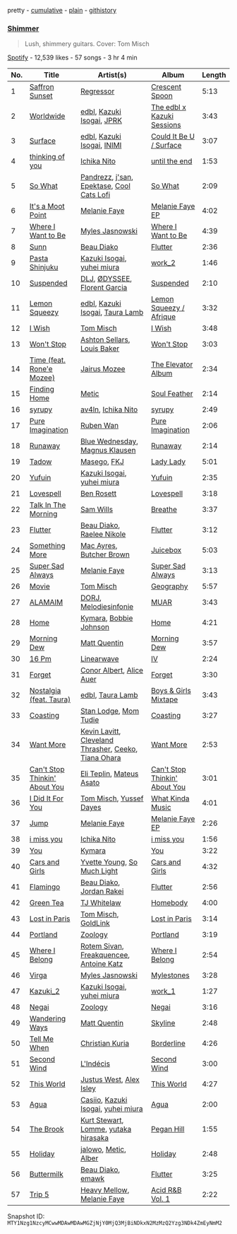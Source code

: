 pretty - [cumulative](/playlists/cumulative/37i9dQZF1DWTDN0nsQnic1.md) - [plain](/playlists/plain/37i9dQZF1DWTDN0nsQnic1) - [githistory](https://github.githistory.xyz/mackorone/spotify-playlist-archive/blob/main/playlists/plain/37i9dQZF1DWTDN0nsQnic1)

### [Shimmer](https://open.spotify.com/playlist/37i9dQZF1DWTDN0nsQnic1)

> Lush, shimmery guitars\. Cover: Tom Misch

[Spotify](https://open.spotify.com/user/spotify) - 12,539 likes - 57 songs - 3 hr 4 min

| No. | Title | Artist(s) | Album | Length |
|---|---|---|---|---|
| 1 | [Saffron Sunset](https://open.spotify.com/track/5mpTv6Y3IDGKcGHZaXv2VI) | [Regressor](https://open.spotify.com/artist/0z8ShnIyctKoYwU68qKzRT) | [Crescent Spoon](https://open.spotify.com/album/2YFHOiLVwsKRRqck9EXA30) | 5:13 |
| 2 | [Worldwide](https://open.spotify.com/track/4m8DQjgh5aQF0mxCw171Dn) | [edbl](https://open.spotify.com/artist/7ncd26zzbpqgZRroBKmReO), [Kazuki Isogai](https://open.spotify.com/artist/0SIrNPNAXLUyzyvZqWZw4K), [JPRK](https://open.spotify.com/artist/3ZYTH2LzMs6c3DiRn6n2qH) | [The edbl x Kazuki Sessions](https://open.spotify.com/album/1hiyqY6JAnWdtzIJNpNjkR) | 3:43 |
| 3 | [Surface](https://open.spotify.com/track/44bTGsp2iJO8AjYEjRqP47) | [edbl](https://open.spotify.com/artist/7ncd26zzbpqgZRroBKmReO), [Kazuki Isogai](https://open.spotify.com/artist/0SIrNPNAXLUyzyvZqWZw4K), [INIMI](https://open.spotify.com/artist/4tge67x7Fvdd1Z04eJr2LL) | [Could It Be U / Surface](https://open.spotify.com/album/4cU2LPwnLxgMwF8151yNxt) | 3:07 |
| 4 | [thinking of you](https://open.spotify.com/track/21ZVMmHXpt3Qht5pjVgBMS) | [Ichika Nito](https://open.spotify.com/artist/1v7B6ZWa7QRQS3knn3Jvf4) | [until the end](https://open.spotify.com/album/5PsSXT8MDeQtsGWaoOhajF) | 1:53 |
| 5 | [So What](https://open.spotify.com/track/265wSVvd8vDhT10eskjJS5) | [Pandrezz](https://open.spotify.com/artist/65ZGdYSRT3Rmv6P7DN4XCC), [j'san](https://open.spotify.com/artist/5iMUho98faEp2w6j5p44PH), [Epektase](https://open.spotify.com/artist/31jYTsfmnHqcK7ahdqlqmo), [Cool Cats Lofi](https://open.spotify.com/artist/6tchLnaQY0JmNKvYJ2riX3) | [So What](https://open.spotify.com/album/7DXMRH7UGYLZ6eSrqNxd3C) | 2:09 |
| 6 | [It's a Moot Point](https://open.spotify.com/track/5OP4i76ZTqEAk85tTAoYZO) | [Melanie Faye](https://open.spotify.com/artist/4pcfFC9isxezJyTwbV1nIp) | [Melanie Faye EP](https://open.spotify.com/album/0uYv4UurbEDyLsKe5O5dzJ) | 4:02 |
| 7 | [Where I Want to Be](https://open.spotify.com/track/5OJD3ceQHISjim2MVDUGkJ) | [Myles Jasnowski](https://open.spotify.com/artist/4l5Tb3tgzJlGTA6VC4aDV3) | [Where I Want to Be](https://open.spotify.com/album/3C3oFWTYx44bZwlzh4ByjS) | 4:39 |
| 8 | [Sunn](https://open.spotify.com/track/5dqMx00nPmSH6fKdqq7r67) | [Beau Diako](https://open.spotify.com/artist/3W02sTifN8tW1bapAkS1hu) | [Flutter](https://open.spotify.com/album/1iXnreOHsfrUOF81pv2Alk) | 2:36 |
| 9 | [Pasta Shinjuku](https://open.spotify.com/track/3GaJtMgcVrxwoIanmLrYaL) | [Kazuki Isogai](https://open.spotify.com/artist/0SIrNPNAXLUyzyvZqWZw4K), [yuhei miura](https://open.spotify.com/artist/6p9EJBuYNleKnGIll5vHA5) | [work\_2](https://open.spotify.com/album/3SFbd4P6g9jDfDBzNF17zH) | 1:46 |
| 10 | [Suspended](https://open.spotify.com/track/38K8mmhKeQ5A15xFZOeYzA) | [DLJ](https://open.spotify.com/artist/3chQixmxhv9UmwQc8aBApA), [ØDYSSEE](https://open.spotify.com/artist/6f2Y46Pw2IYGoURJREJDiA), [Florent Garcia](https://open.spotify.com/artist/7EQWExaNGfO6BJ8F6kRJCh) | [Suspended](https://open.spotify.com/album/4e1u1Z1IvPsdH15Qd0gY6L) | 2:10 |
| 11 | [Lemon Squeezy](https://open.spotify.com/track/5sPGOHTaJSyGpun0ZxiKOV) | [edbl](https://open.spotify.com/artist/7ncd26zzbpqgZRroBKmReO), [Kazuki Isogai](https://open.spotify.com/artist/0SIrNPNAXLUyzyvZqWZw4K), [Taura Lamb](https://open.spotify.com/artist/6YvaXV2q3iL1MyxYiiDWbH) | [Lemon Squeezy / Afrique](https://open.spotify.com/album/5TOrJJWoM61EENIZi4PSSp) | 3:32 |
| 12 | [I Wish](https://open.spotify.com/track/5EUPK2x1wJ5bERxjQ47lKv) | [Tom Misch](https://open.spotify.com/artist/1uiEZYehlNivdK3iQyAbye) | [I Wish](https://open.spotify.com/album/5WeI0airp8xZmmalIwKtNP) | 3:48 |
| 13 | [Won't Stop](https://open.spotify.com/track/3E6vBWSs6zjoSnlUVmo3yS) | [Ashton Sellars](https://open.spotify.com/artist/0yihh2mdPS2cIc1DoCktHm), [Louis Baker](https://open.spotify.com/artist/6cKB91cRebrHboAUTx5uUy) | [Won't Stop](https://open.spotify.com/album/1VqCHljcYQir5atLxEXSJW) | 3:03 |
| 14 | [Time \(feat\. Rone'e Mozee\)](https://open.spotify.com/track/0kK40uWFqXRIguP8bR3zWA) | [Jairus Mozee](https://open.spotify.com/artist/77leQnJv5gxe4Nm3LvDYiG) | [The Elevator Album](https://open.spotify.com/album/6sqoYrqQFWonc33GsRZSvh) | 2:34 |
| 15 | [Finding Home](https://open.spotify.com/track/2Eq4vwSxJrDsnl05zrFUPY) | [Metic](https://open.spotify.com/artist/6w72979Ja5ip1mFNzTa2iY) | [Soul Feather](https://open.spotify.com/album/3X4BkDqWNOyXOIqYUBIlVx) | 2:14 |
| 16 | [syrupy](https://open.spotify.com/track/0jL4kBFDLR9tCJuDP9B7iH) | [av4ln](https://open.spotify.com/artist/3E6IjOeXDYo2swzAUYZ5ln), [Ichika Nito](https://open.spotify.com/artist/1v7B6ZWa7QRQS3knn3Jvf4) | [syrupy](https://open.spotify.com/album/7j9dYye1M5ANMKkBhK0pnV) | 2:49 |
| 17 | [Pure Imagination](https://open.spotify.com/track/3VtDoxZ7IztQVQAomuXqWC) | [Ruben Wan](https://open.spotify.com/artist/5bYwZAV9K923kEHW1Yhol5) | [Pure Imagination](https://open.spotify.com/album/2genDz0QoWigwoBg202foH) | 2:06 |
| 18 | [Runaway](https://open.spotify.com/track/1itgrD1BIDPArSA5bPiWEG) | [Blue Wednesday](https://open.spotify.com/artist/7185Q95lPFld0aoPqO6e0U), [Magnus Klausen](https://open.spotify.com/artist/0pTklYPGOTeu00nkkr5QeM) | [Runaway](https://open.spotify.com/album/1c0f27jKckR5MkaCjHVtxy) | 2:14 |
| 19 | [Tadow](https://open.spotify.com/track/51rPRW8NjxZoWPPjnRGzHw) | [Masego](https://open.spotify.com/artist/3ycxRkcZ67ALN3GQJ57Vig), [FKJ](https://open.spotify.com/artist/2FwDTncULUnmANIh7qKa5z) | [Lady Lady](https://open.spotify.com/album/2wqG59dVVQlJaxoO7N0LJt) | 5:01 |
| 20 | [Yufuin](https://open.spotify.com/track/1WXrXjZVbnM34rCfw5NXd9) | [Kazuki Isogai](https://open.spotify.com/artist/0SIrNPNAXLUyzyvZqWZw4K), [yuhei miura](https://open.spotify.com/artist/6p9EJBuYNleKnGIll5vHA5) | [Yufuin](https://open.spotify.com/album/6CvExCbjIZfxOtUXkMQvBC) | 2:35 |
| 21 | [Lovespell](https://open.spotify.com/track/37w7whht8ii8yxGfqkSf1d) | [Ben Rosett](https://open.spotify.com/artist/1dtiGEl2aljrMiP2QqqoZZ) | [Lovespell](https://open.spotify.com/album/0StAahiWVzY6SqoAKl26CR) | 3:18 |
| 22 | [Talk In The Morning](https://open.spotify.com/track/4yxaiawEicI6fJHlGp5wAQ) | [Sam Wills](https://open.spotify.com/artist/7JFinw4LobpCUjapyKvsjo) | [Breathe](https://open.spotify.com/album/6q39FZTCwg8y91KKQUTBq5) | 3:37 |
| 23 | [Flutter](https://open.spotify.com/track/0Y8R6nwouR14KIyHnumRSN) | [Beau Diako](https://open.spotify.com/artist/3W02sTifN8tW1bapAkS1hu), [Raelee Nikole](https://open.spotify.com/artist/4ktrs83Hjyo4evbF4adTrb) | [Flutter](https://open.spotify.com/album/1iXnreOHsfrUOF81pv2Alk) | 3:12 |
| 24 | [Something More](https://open.spotify.com/track/1WUenMBQLpOkvu1lc9AbFg) | [Mac Ayres](https://open.spotify.com/artist/0fTav4sBLmYOAzKuJw0grL), [Butcher Brown](https://open.spotify.com/artist/1EjwcoJN7uzJPuv1vbf2qk) | [Juicebox](https://open.spotify.com/album/7LkpnXXvh8x6EU4mRHgFQW) | 5:03 |
| 25 | [Super Sad Always](https://open.spotify.com/track/1BqSqUUGo1ilm7Pg4ghJvR) | [Melanie Faye](https://open.spotify.com/artist/4pcfFC9isxezJyTwbV1nIp) | [Super Sad Always](https://open.spotify.com/album/5TZUlZef0K4UmjUFzOh3HL) | 3:13 |
| 26 | [Movie](https://open.spotify.com/track/6pxElwU80zhjbCC77Vn8EI) | [Tom Misch](https://open.spotify.com/artist/1uiEZYehlNivdK3iQyAbye) | [Geography](https://open.spotify.com/album/28enuddLPEA914scE6Drvk) | 5:57 |
| 27 | [ALAMAIM](https://open.spotify.com/track/6wAgZUGobl1IKDPMFV7btz) | [DORJ](https://open.spotify.com/artist/2KqUSr1euZBMRzbqIwjKqY), [Melodiesinfonie](https://open.spotify.com/artist/3YndyZk8nVLJKspIBo0nLd) | [MUAR](https://open.spotify.com/album/6KtAP3LlXveP8a8AgOWvkl) | 3:43 |
| 28 | [Home](https://open.spotify.com/track/0btxAu7IR3J3ZzpgifbLiY) | [Kymara](https://open.spotify.com/artist/0fpdyv56I16Z3FyGnN5xR7), [Bobbie Johnson](https://open.spotify.com/artist/53UYVk8esbujg16JqCpQEO) | [Home](https://open.spotify.com/album/0e9GiBOYBfGRosjY9l5u8I) | 4:21 |
| 29 | [Morning Dew](https://open.spotify.com/track/51AcBAVVnSQ3S4ojp3jzcs) | [Matt Quentin](https://open.spotify.com/artist/23cC3RI0hgD5sWmXKPAJuG) | [Morning Dew](https://open.spotify.com/album/65XZ1fxe3AgVnC8WHVcJFW) | 3:57 |
| 30 | [16 Pm](https://open.spotify.com/track/21tYg1u4lKPRBsSTWrJDvt) | [Linearwave](https://open.spotify.com/artist/2wIeBTEs0AsPb74kYdEcNk) | [IV](https://open.spotify.com/album/0Z33ccgzk5oYrkTzVDiFeM) | 2:24 |
| 31 | [Forget](https://open.spotify.com/track/0ZqmOWkT2TI6UIbeqPXRgK) | [Conor Albert](https://open.spotify.com/artist/0zJjil03QRbxSliMkw230M), [Alice Auer](https://open.spotify.com/artist/2H6HNBemqWxtIGPDoCptI8) | [Forget](https://open.spotify.com/album/4xltF6S9PBtKQls0vTMCZJ) | 3:30 |
| 32 | [Nostalgia \(feat\. Taura\)](https://open.spotify.com/track/5iIZTr2dlpGW0w2K4pwLR2) | [edbl](https://open.spotify.com/artist/7ncd26zzbpqgZRroBKmReO), [Taura Lamb](https://open.spotify.com/artist/6YvaXV2q3iL1MyxYiiDWbH) | [Boys & Girls Mixtape](https://open.spotify.com/album/09GalPugs4ZBrI0rrLQPf6) | 3:43 |
| 33 | [Coasting](https://open.spotify.com/track/21htf4tYB35v8pn1bcpeUh) | [Stan Lodge](https://open.spotify.com/artist/7D0FwzVKkBBbFTaQuHkBtP), [Mom Tudie](https://open.spotify.com/artist/1wd0PsPr7L269FkA1bVnA8) | [Coasting](https://open.spotify.com/album/6hI5z9O39W1TFCUvnGARLM) | 3:27 |
| 34 | [Want More](https://open.spotify.com/track/32IWnxqoCOeDLas0p3K8Vb) | [Kevin Lavitt](https://open.spotify.com/artist/1WuwJxpTA1VgMZHdQnwBZ7), [Cleveland Thrasher](https://open.spotify.com/artist/5skkKxbAtfViDutAt1jDK7), [Ceeko](https://open.spotify.com/artist/0IWfexG4upff8FiCDJo9Rx), [Tiana Ohara](https://open.spotify.com/artist/3HzM1LuhJFDTbyzuWwuyWh) | [Want More](https://open.spotify.com/album/4wl4TBpwqoxDoj7LXetPPw) | 2:53 |
| 35 | [Can't Stop Thinkin' About You](https://open.spotify.com/track/4UIvHuPvd9r96KSE3boALB) | [Eli Teplin](https://open.spotify.com/artist/0WcAIG4jcHAwMBbCgk63F4), [Mateus Asato](https://open.spotify.com/artist/4en3qu5SDsPtBcTkXasukc) | [Can't Stop Thinkin' About You](https://open.spotify.com/album/4Lv2KGGJpcF8Jnawi2reoa) | 3:01 |
| 36 | [I Did It For You](https://open.spotify.com/track/4xWLo3R0jjTVOdmtjC5MKI) | [Tom Misch](https://open.spotify.com/artist/1uiEZYehlNivdK3iQyAbye), [Yussef Dayes](https://open.spotify.com/artist/2rspptKP0lPBdlJJAJHqht) | [What Kinda Music](https://open.spotify.com/album/6iOCv7oGL5sGi2aVnRz2BI) | 4:01 |
| 37 | [Jump](https://open.spotify.com/track/6C80rHHynL0EvgTHzzCZUq) | [Melanie Faye](https://open.spotify.com/artist/4pcfFC9isxezJyTwbV1nIp) | [Melanie Faye EP](https://open.spotify.com/album/0uYv4UurbEDyLsKe5O5dzJ) | 2:26 |
| 38 | [i miss you](https://open.spotify.com/track/37Unx14mB8QnCx0bDjtCM8) | [Ichika Nito](https://open.spotify.com/artist/1v7B6ZWa7QRQS3knn3Jvf4) | [i miss you](https://open.spotify.com/album/4iAAZgLQNfLmyJxjNR3P2u) | 1:56 |
| 39 | [You](https://open.spotify.com/track/1eG4WAXiknUV2e6i32UVmL) | [Kymara](https://open.spotify.com/artist/0fpdyv56I16Z3FyGnN5xR7) | [You](https://open.spotify.com/album/7EL0PevW3njBoZnNoQ5iqZ) | 3:22 |
| 40 | [Cars and Girls](https://open.spotify.com/track/1BbICvFlL56R0CUeckUYLg) | [Yvette Young](https://open.spotify.com/artist/502QOcjJiKbhtG2MyrFkc8), [So Much Light](https://open.spotify.com/artist/5YBaMP0Pkww9ZGvkVcrpTz) | [Cars and Girls](https://open.spotify.com/album/0pI6Cl27r0xlAkRYClymzF) | 4:32 |
| 41 | [Flamingo](https://open.spotify.com/track/0tosIMpbs0c3D026bob94l) | [Beau Diako](https://open.spotify.com/artist/3W02sTifN8tW1bapAkS1hu), [Jordan Rakei](https://open.spotify.com/artist/24icoQNJSEWNu3XvqKBR68) | [Flutter](https://open.spotify.com/album/1iXnreOHsfrUOF81pv2Alk) | 2:56 |
| 42 | [Green Tea](https://open.spotify.com/track/3uPLVLuSpzg3OV9GXemc9c) | [TJ Whitelaw](https://open.spotify.com/artist/1sMbt5va6mIq23HvL5UX3X) | [Homebody](https://open.spotify.com/album/7qPpmVUWfN0CNderCzieJ8) | 4:00 |
| 43 | [Lost in Paris](https://open.spotify.com/track/6lxcWIvMQK3yezxwFfZcKZ) | [Tom Misch](https://open.spotify.com/artist/1uiEZYehlNivdK3iQyAbye), [GoldLink](https://open.spotify.com/artist/5XenQ7XfcvQdfIbpLEFaKQ) | [Lost in Paris](https://open.spotify.com/album/3OGqx2jmVKVkKOIOxGjOQC) | 3:14 |
| 44 | [Portland](https://open.spotify.com/track/7c4iU5qYbzvhcuyKCTHyFt) | [Zoology](https://open.spotify.com/artist/3V1zHjaKSXKbaOEGNHjuPO) | [Portland](https://open.spotify.com/album/04QDnLrtyxjXvcOxHGEwQz) | 3:19 |
| 45 | [Where I Belong](https://open.spotify.com/track/4BENgHOetl5oLr57teDdKj) | [Rotem Sivan](https://open.spotify.com/artist/2OfJOtcTmunKs2iIXGC9Ak), [Freakquencee](https://open.spotify.com/artist/1UeGKCrkZ7i8bOYQsNdavS), [Antoine Katz](https://open.spotify.com/artist/2Te4XXBAL2ChbjMAyZjwVC) | [Where I Belong](https://open.spotify.com/album/2PsuF65UNAcSLDQaj3njop) | 2:54 |
| 46 | [Virga](https://open.spotify.com/track/4AweeJrnbe5I1eiyCkYhAx) | [Myles Jasnowski](https://open.spotify.com/artist/4l5Tb3tgzJlGTA6VC4aDV3) | [Mylestones](https://open.spotify.com/album/18l4RQQIKcukQ3dh4ewV8Z) | 3:28 |
| 47 | [Kazuki\_2](https://open.spotify.com/track/4Q9XEpUEHOmhP0ThwFhgSo) | [Kazuki Isogai](https://open.spotify.com/artist/0SIrNPNAXLUyzyvZqWZw4K), [yuhei miura](https://open.spotify.com/artist/6p9EJBuYNleKnGIll5vHA5) | [work\_1](https://open.spotify.com/album/6rtxQdAjGjKoBgVuzGZ4xs) | 1:27 |
| 48 | [Negai](https://open.spotify.com/track/4G4wIWnQXvJzdBifQwx749) | [Zoology](https://open.spotify.com/artist/3V1zHjaKSXKbaOEGNHjuPO) | [Negai](https://open.spotify.com/album/69QyT4Q2OvYPQG5zZ2Nh8A) | 3:16 |
| 49 | [Wandering Ways](https://open.spotify.com/track/0Nkp56EKreoWMYxpXJqUNZ) | [Matt Quentin](https://open.spotify.com/artist/23cC3RI0hgD5sWmXKPAJuG) | [Skyline](https://open.spotify.com/album/1uGIwfw9F1lR7TDDukbNyQ) | 2:48 |
| 50 | [Tell Me When](https://open.spotify.com/track/4IrukTHhqJsr8SEpqz2Zx4) | [Christian Kuria](https://open.spotify.com/artist/4uaGojdWj4H6cTJydZUPWG) | [Borderline](https://open.spotify.com/album/5qoVwu8l7VyXOiMjjmyeAD) | 4:26 |
| 51 | [Second Wind](https://open.spotify.com/track/02u9LupbcUXwrQfGH0Q9ub) | [L'Indécis](https://open.spotify.com/artist/5p1ichthTka1KT0iUvrlIu) | [Second Wind](https://open.spotify.com/album/3yx7NLldcqxw39HoKLPaRG) | 3:00 |
| 52 | [This World](https://open.spotify.com/track/5UrRSpJaU8sCp1C8OeurgV) | [Justus West](https://open.spotify.com/artist/1Rr0QwTQSGjUCpYFfXqnWO), [Alex Isley](https://open.spotify.com/artist/7E2ioKxoxI2J94tUkIx6As) | [This World](https://open.spotify.com/album/0VuUpLsPLvDF51IvRGk4jV) | 4:27 |
| 53 | [Agua](https://open.spotify.com/track/1FxClYw5oCPtta2I6jsqP1) | [Casiio](https://open.spotify.com/artist/5zUSfxfP1NETZiaWt0Ui0a), [Kazuki Isogai](https://open.spotify.com/artist/0SIrNPNAXLUyzyvZqWZw4K), [yuhei miura](https://open.spotify.com/artist/6p9EJBuYNleKnGIll5vHA5) | [Agua](https://open.spotify.com/album/0O0cMYT5mf86GEswEyH3D0) | 2:00 |
| 54 | [The Brook](https://open.spotify.com/track/0sK6jRVjGwUTEXVNCFe9t7) | [Kurt Stewart](https://open.spotify.com/artist/1SzLvjYm0lQLPi3AneCpDO), [Lomme](https://open.spotify.com/artist/2UxHowdAHxVWPhQQswzpT6), [yutaka hirasaka](https://open.spotify.com/artist/0stmdx2IonUUUIlWQ9bLYZ) | [Pegan Hill](https://open.spotify.com/album/1qT0jx1jNSzgWzvOt50qfI) | 1:55 |
| 55 | [Holiday](https://open.spotify.com/track/3yEinCTSzCdXNxbJ1ax7o6) | [jalowo](https://open.spotify.com/artist/2D78J8PPLKuEZqmArTFlQS), [Metic](https://open.spotify.com/artist/6w72979Ja5ip1mFNzTa2iY), [Alber](https://open.spotify.com/artist/5nJQi88KO8UbkSHDUb57ZS) | [Holiday](https://open.spotify.com/album/1IdapISfbxpMTBCsPTLsvg) | 2:48 |
| 56 | [Buttermilk](https://open.spotify.com/track/7MJC5ROiAjImSkGm85eIWa) | [Beau Diako](https://open.spotify.com/artist/3W02sTifN8tW1bapAkS1hu), [emawk](https://open.spotify.com/artist/2zAshenjqDlcL4pudfySBY) | [Flutter](https://open.spotify.com/album/1iXnreOHsfrUOF81pv2Alk) | 3:25 |
| 57 | [Trip 5](https://open.spotify.com/track/6sVSbqlpbATtUEOGC4XNLh) | [Heavy Mellow](https://open.spotify.com/artist/59WT73GxJi40AmPXYvJEYx), [Melanie Faye](https://open.spotify.com/artist/4pcfFC9isxezJyTwbV1nIp) | [Acid R&B Vol\. 1](https://open.spotify.com/album/6I5PK3PCQhOQHRwBHgCVfQ) | 2:22 |

Snapshot ID: `MTY1Nzg1NzcyMCwwMDAwMDAwMGZjNjY0MjQ3MjBiNDkxN2MzMzQ2Yzg3NDk4ZmEyNmM2`
